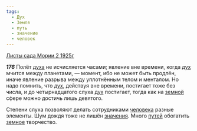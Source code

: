 ```yaml
---
tags:
  - Дух
  - Земля
  - путь
  - значение
  - человек
---
```


[Листы сада Мории 2 1925г](/agni/1925)

___176___
Полёт [духа](/tag/#Дух) не исчисляется часами; явление вне времени, когда [дух](/tag/#Дух) мчится между планетами, — момент, ибо не может быть продлён, иначе явление разрыва между уплотнённым телом и менталом. Но надо помнить, что [дух](/tag/#Дух), действуя вне времени, постигает тоже без числа, и до четырнадцатого слуха [дух](/tag/#Дух) постигает, тогда как на [земной](/tag/#Земля) сфере можно достичь лишь девятого.   

Степени слуха позволяют делать сотрудниками [человека](/tag/#человек) разные элементы. Шум дождя тоже не лишён [значения](/tag/#значение). Много [путей](/tag/#путь) обогатить [земное](/tag/#Земля) творчество.   

